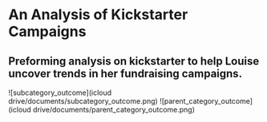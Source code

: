 # An Analysis of Kickstarter Campaigns
Preforming analysis on kickstarter to help Louise uncover trends in her fundraising campaigns.
---
![subcategory_outcome](icloud drive/documents/subcategory_outcome.png)
![parent_category_outcome](icloud drive/documents/parent_category_outcome.png)
